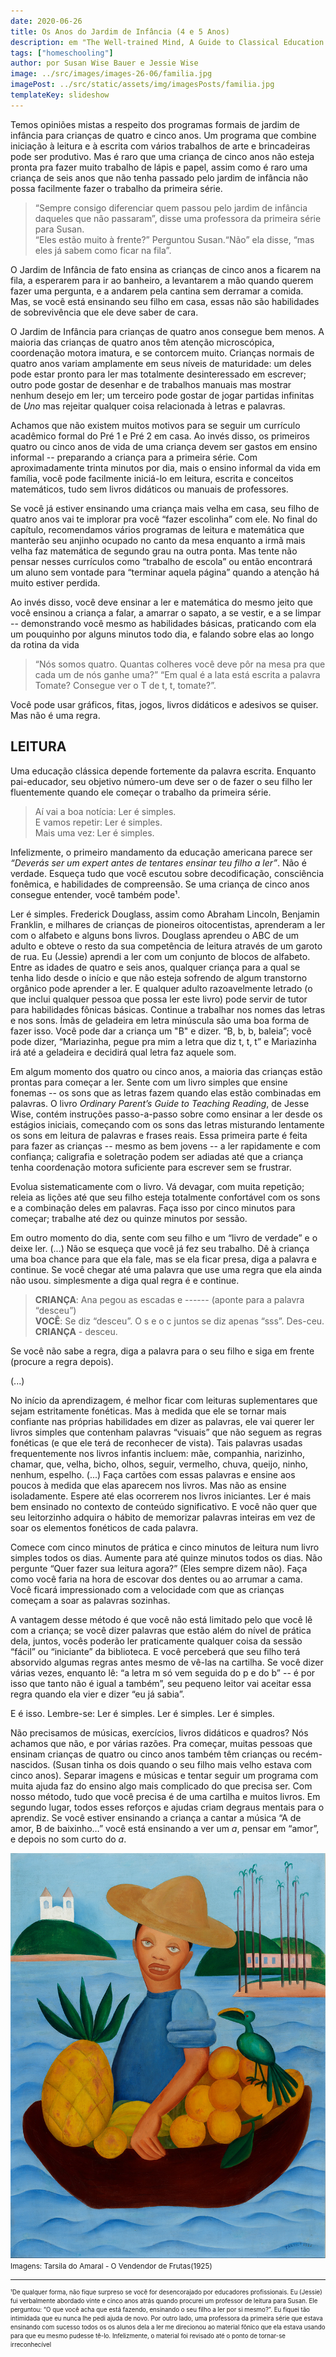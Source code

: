 ```yaml
---
date: 2020-06-26
title: Os Anos do Jardim de Infância (4 e 5 Anos)
description: em "The Well-trained Mind, A Guide to Classical Education at Home"
tags: ["homeschooling"]
author: por Susan Wise Bauer e Jessie Wise
image: ../src/images/images-26-06/familia.jpg
imagePost: ../src/static/assets/img/imagesPosts/familia.jpg
templateKey: slideshow
---
```


<p> Temos opiniões mistas a respeito dos programas formais de jardim de infância para crianças de quatro e cinco anos. Um programa que combine iniciação à leitura e à escrita com vários trabalhos de arte e brincadeiras pode ser produtivo. Mas é raro que uma criança de cinco anos não esteja pronta pra fazer muito trabalho de lápis e papel, assim como é raro uma criança de seis anos que não tenha passado pelo jardim de infância não possa facilmente fazer o trabalho da primeira série.

> “Sempre consigo diferenciar quem passou pelo jardim de infância daqueles que não passaram”, disse uma professora da primeira série para Susan.<br />“Eles estão muito à frente?” Perguntou Susan.“Não” ela disse, “mas eles já sabem como ficar na fila”.

<p> O Jardim de Infância de fato ensina as crianças de cinco anos a ficarem na fila, a esperarem para ir ao banheiro, a levantarem a mão quando querem fazer uma pergunta, e a andarem pela cantina sem derramar a comida. Mas, se você está ensinando seu filho em casa, essas não são habilidades de sobrevivência que ele deve saber de cara.
<p> O Jardim de Infância para crianças de quatro anos consegue bem menos. A maioria das crianças de quatro anos têm atenção microscópica, coordenação motora imatura, e se contorcem muito. Crianças normais de quatro anos variam amplamente em seus níveis de maturidade: um deles pode estar pronto para ler mas totalmente desinteressado em escrever; outro pode gostar de desenhar e de trabalhos manuais mas mostrar nenhum desejo em ler; um terceiro pode gostar de jogar partidas infinitas de <i>Uno</i> mas rejeitar qualquer coisa relacionada à letras e palavras. 
<p> Achamos que não existem muitos motivos para se seguir um currículo acadêmico formal do Pré 1 e Pré 2 em casa. Ao invés disso, os primeiros quatro ou cinco anos de vida de uma criança devem ser gastos em ensino informal -- preparando a criança para a primeira série. Com aproximadamente trinta minutos por dia, mais o  ensino informal da vida em família, você pode facilmente iniciá-lo em leitura, escrita e conceitos matemáticos, tudo sem livros didáticos ou manuais de professores. 
<p>Se você já estiver ensinando uma criança mais velha em casa, seu filho de quatro anos vai te implorar pra você “fazer escolinha” com ele. No final do capítulo, recomendamos vários programas de leitura e matemática que manterão seu anjinho ocupado no canto da mesa enquanto a irmã mais velha faz matemática de segundo grau na outra ponta. Mas tente não pensar nesses currículos como “trabalho de escola” ou então encontrará um aluno sem vontade para “terminar aquela página” quando a atenção há muito estiver perdida. 
<p>Ao invés disso, você deve ensinar a ler e matemática do mesmo jeito que você ensinou a criança a falar, a amarrar o sapato, a se vestir, e a se limpar -- demonstrando você mesmo as habilidades básicas, praticando com ela um pouquinho por alguns minutos todo dia, e falando sobre elas ao longo da rotina da vida

> “Nós somos quatro. Quantas colheres você deve pôr na mesa pra que cada um de nós ganhe uma?” “Em qual é a lata está escrita a palavra Tomate? Consegue ver o T de t, t, tomate?”.

<p>Você pode usar gráficos, fitas, jogos, livros didáticos e adesivos se quiser. Mas não é uma regra.

## LEITURA

Uma educação clássica depende fortemente da palavra escrita. Enquanto pai-educador, seu objetivo número-um deve ser o de fazer o seu filho ler fluentemente quando ele começar o trabalho da primeira série.

> Aí vai a boa notícia: Ler é simples.
> <br />E vamos repetir: Ler é simples.
> <br />Mais uma vez: Ler é simples.

<P> Infelizmente, o primeiro mandamento da educação americana parece ser <i>“Deverás ser um expert antes de tentares ensinar teu filho a ler”</i>. Não é verdade. Esqueça tudo que você escutou sobre decodificação, consciência fonêmica, e habilidades de compreensão. Se uma criança de cinco anos consegue entender, você também pode¹. 
<p>Ler é simples. Frederick Douglass, assim como Abraham Lincoln, Benjamin Franklin, e milhares de crianças de pioneiros oitocentistas, aprenderam a ler com o alfabeto e alguns bons livros. Douglass aprendeu o ABC de um adulto e obteve o resto da sua competência de leitura através de um garoto de rua. Eu (Jessie) aprendi a ler com um conjunto de blocos de alfabeto. Entre as idades de quatro e seis anos, qualquer criança para a qual se tenha lido desde o início e que não esteja sofrendo de algum transtorno orgânico pode aprender a ler. E qualquer adulto razoavelmente letrado (o que inclui qualquer pessoa que possa ler este livro) pode servir de tutor para habilidades fônicas básicas. Continue a trabalhar nos nomes das letras e nos sons. Ímãs de geladeira em letra minúscula são uma boa forma de fazer isso. Você pode dar a criança um "B" e dizer. “B, b, b, baleia”; você pode dizer, “Mariazinha, pegue pra mim a letra que diz t, t, t” e Mariazinha irá até a geladeira e decidirá qual letra faz aquele som. 
<p>Em algum momento dos quatro ou cinco anos, a maioria das crianças estão prontas para começar a ler. Sente com um livro simples que ensine fonemas -- os sons que as letras fazem quando elas estão combinadas em palavras. O livro <i>Ordinary Parent’s Guide to Teaching Reading</i>, de Jesse Wise, contém instruções passo-a-passo sobre como ensinar a ler desde os estágios iniciais, começando com os sons das letras misturando lentamente os sons em leitura de palavras e frases reais.  Essa primeira parte é feita para fazer as crianças -- mesmo as bem jovens -- a ler rapidamente e com confiança; caligrafia e soletração podem ser adiadas até que a criança tenha coordenação motora suficiente para escrever sem se frustrar. 
<p>Evolua sistematicamente com o livro. Vá devagar, com muita repetição; releia as lições até que seu filho esteja totalmente confortável com os sons e a combinação deles em palavras. Faça isso por cinco minutos para começar; trabalhe até dez ou quinze minutos por sessão.
<p>Em outro momento do dia, sente com seu filho e um “livro de verdade” e o deixe ler.  (...) Não se esqueça que você já fez seu trabalho. Dê à criança uma boa chance para que ela fale, mas se ela ficar presa, diga a palavra e continue. Se você chegar até uma palavra que use uma regra que ela ainda não usou. simplesmente a diga qual regra é e continue.

> **CRIANÇA**: Ana pegou as escadas e ------ (aponte para a palavra “desceu”)
> <br />**VOCÊ**: Se diz “desceu”. O s e o c juntos se diz apenas “sss”. Des-ceu.
> <br />**CRIANÇA** - desceu.

Se você não sabe a regra, diga a palavra para o seu filho e siga em frente (procure a regra depois).

(...)

No início da aprendizagem, é melhor ficar com leituras suplementares que sejam estritamente fonéticas. Mas à medida que ele se tornar mais confiante nas próprias habilidades em dizer as palavras, ele vai querer ler livros simples que contenham palavras “visuais” que não seguem as regras fonéticas (e que ele terá de reconhecer de vista). Tais palavras usadas frequentemente nos livros infantis incluem: mãe, companhia, narizinho, chamar, que, velha, bicho, olhos, seguir, vermelho, chuva, queijo, ninho, nenhum, espelho. (...) Faça cartões com essas palavras e ensine aos poucos à medida que elas aparecem nos livros. Mas não as ensine isoladamente. Espere até elas ocorrerem nos livros iniciantes. Ler é mais bem ensinado no contexto de conteúdo significativo. E você não quer que seu leitorzinho adquira o hábito de memorizar palavras inteiras em vez de soar os elementos fonéticos de cada palavra.

<p>Comece com cinco minutos de prática e cinco minutos de leitura num livro simples todos os dias. Aumente para até quinze minutos todos os dias. Não pergunte “Quer fazer sua leitura agora?” (Eles sempre dizem não). Faça como você faria na hora de escovar dos dentes ou ao arrumar a cama. Você ficará impressionado com a velocidade com que as crianças começam a soar as palavras sozinhas.
<p> A vantagem desse método é que você não está limitado pelo que você lê com a criança; se você dizer palavras que estão além do nível de prática dela, juntos, vocês poderão ler praticamente qualquer coisa da sessão “fácil” ou “iniciante” da biblioteca. E você perceberá que seu filho terá absorvido algumas regras antes mesmo de vê-las na cartilha. Se você dizer várias vezes, enquanto lê: “a letra m só vem seguida do p e do b” -- é por isso que tanto não é igual a também”, seu pequeno leitor vai aceitar essa regra quando ela vier e dizer “eu já sabia”.

<p>E é isso. Lembre-se: Ler é simples.
Ler é simples.
Ler é simples.
<p>Não precisamos de músicas, exercícios, livros didáticos e quadros? Nós achamos que não, e por várias razões.
Pra começar, muitas pessoas que ensinam crianças de quatro ou cinco anos também têm crianças ou recém-nascidos. (Susan tinha os dois quando o seu filho mais velho estava com cinco anos). Separar imagens e músicas e tentar seguir um programa com muita ajuda faz do ensino algo mais complicado do que precisa ser. Com nosso método, tudo que você precisa é de uma cartilha e muitos livros.
Em segundo lugar, todos esses reforços e ajudas criam degraus mentais para o aprendiz. Se você estiver ensinando a criança a cantar a música “A de amor, B de baixinho…” você está ensinando a ver um <i>a</i>, pensar em “amor”, e depois no som curto do <i>a</i>.

![familia](../src/images/images-26-06/tarsila.jpg)
<small>Imagens: Tarsila do Amaral - O Vendendor de Frutas(1925)

---

<small>¹De qualquer forma, não fique surpreso se você for desencorajado por educadores profissionais. Eu (Jessie) fui verbalmente abordado vinte e cinco anos atrás quando procurei um professor de leitura para Susan. Ele perguntou: “O que você acha que está fazendo, ensinando o seu filho a ler por si mesmo?”. Eu fiquei tão intimidada que eu nunca lhe pedi ajuda de novo. Por outro lado, uma professora da primeira série que estava ensinando com sucesso todos os os alunos dela a ler me direcionou ao material fônico que ela estava usando para que eu mesmo pudesse tê-lo. Infelizmente, o material foi revisado até o ponto de tornar-se irreconhecível
